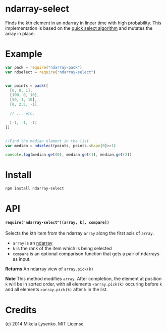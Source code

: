 ndarray-select
==============
Finds the kth element in an ndarray in linear time with high probability.  This implementation is based on the [quick select algorithm](http://en.wikipedia.org/wiki/Quickselect) and mutates the array in place.

# Example

```javascript
var pack = require("ndarray-pack")
var ndselect = require("ndarray-select")


var points = pack([
  [0, 0, 1],
  [100, 0, 10],
  [50, 1, 10],
  [0, 2.5, -1],

  // ... etc.

  [-1, -1, -1]
])


//Find the median element in the list
var median = ndselect(points, points.shape[0]>>1)

console.log(median.get(0), median.get(1), median.get(2))
```

# Install

```sh
npm install ndarray-select
```

# API

#### `require("ndarray-select")(array, k[, compare])`
Selects the kth item from the ndarray `array` along the first axis of `array`.

* `array` is an [ndarray](https://github.com/mikolalysenko/ndarray)
* `k` is the rank of the item which is being selected
* `compare` is an optional comparison function that gets a pair of ndarrays as input.

**Returns** An ndarray view of `array.pick(k)`

**Note** This method modifies `array`.  After completion, the element at position `k` will be in sorted order, with all elements `<array.pick(k)` occuring before `k` and all elements `>array.pick(k)` after `k` in the list.

# Credits
(c) 2014 Mikola Lysenko. MIT License